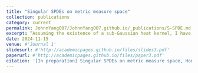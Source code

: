 ```yaml
---
title: "Singular SPDEs on metric measure space"
collection: publications
category: current
permalink: JohnnYang007/JohnnYang007.github.io/_publications/S-SPDE.md
excerpt: “Assuming the existence of a sub-Gaussian heat kernel, I have worked with Besov spaces associated with these heat kernels, establishing a version of the paraproduct estimates and Schauder estimates. Additionally, I computed the Besov norms of Wick powers of the Gaussian free field and am close to solving the $\Phi^4$ equation on certain spaces.”
date: 2024-11-15
venue: #'Journal 1'
slidesurl: #'http://academicpages.github.io/files/slides3.pdf'
paperurl: #'http://academicpages.github.io/files/paper3.pdf'
citation: '[In preparation] Singular SPDEs on metric measure space, Hongyi Chen, Johnny Yang (2025+)'
---
```

